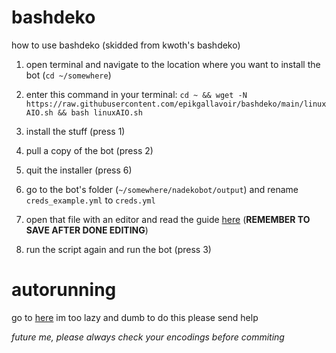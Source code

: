 # bashdeko 
how to use bashdeko (skidded from kwoth's bashdeko)

1) open terminal and navigate to the location where you want to install the bot (`cd ~/somewhere`)

2) enter this command in your terminal:
`cd ~ && wget -N https://raw.githubusercontent.com/epikgallavoir/bashdeko/main/linuxAIO.sh && bash linuxAIO.sh`

3) install the stuff (press 1)
4) pull a copy of the bot (press 2)
5) quit the installer (press 6)

6) go to the bot's folder (`~/somewhere/nadekobot/output`) and rename `creds_example.yml` to `creds.yml`

7) open that file with an editor and read the guide [here](https://nadekobot.readthedocs.io/en/v4/creds-guide) (**REMEMBER TO SAVE AFTER DONE EDITING**)

8) run the script again and run the bot (press 3)


# autorunning

go to [here](https://nadekobot.readthedocs.io/en/v4/guides/linux-guide/#systemd-script)
im too lazy and dumb to do this please send help


*future me, please always check your encodings before commiting*
